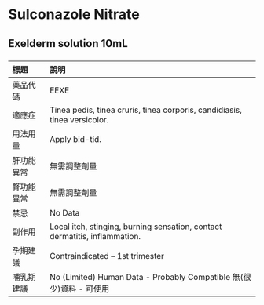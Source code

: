 # Sulconazole Nitrate

## Exelderm solution 10mL

##### 

| 標題       | 說明                                                                       |
|:-----------|:---------------------------------------------------------------------------|
| 藥品代碼   | EEXE                                                                       |
| 適應症     | Tinea pedis, tinea cruris, tinea corporis, candidiasis, tinea versicolor.  |
| 用法用量   | Apply bid-tid.                                                             |
| 肝功能異常 | 無需調整劑量                                                               |
| 腎功能異常 | 無需調整劑量                                                               |
| 禁忌       | No Data                                                                    |
| 副作用     | Local itch, stinging, burning sensation, contact dermatitis, inflammation. |
| 孕期建議   | Contraindicated – 1st trimester                                            |
| 哺乳期建議 | No (Limited) Human Data - Probably Compatible 無(很少)資料 - 可使用        |

